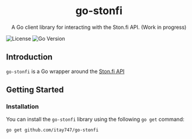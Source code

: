 <div align="center">
 <h1>go-stonfi</h1>
 <p>A Go client library for interacting with the Ston.fi API. (Work in progress) </p>
</div>

![License](https://img.shields.io/badge/license-MIT-green)
![Go Version](https://img.shields.io/badge/go-%5E1.15-blue.svg)

## Introduction

`go-stonfi` is a Go wrapper around the [Ston.fi API](https://api.ston.fi/swagger-ui/)

## Getting Started

### Installation

You can install the `go-stonfi` library using the following `go get` command:

```bash
go get github.com/itay747/go-stonfi
```
